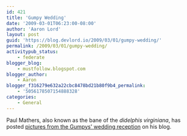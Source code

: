 ```yaml
---
id: 421
title: 'Gumpy Wedding'
date: '2009-03-01T06:23:00-08:00'
author: 'Aaron Lord'
layout: post
guid: 'https://blog.devlord.io/2009/03/01/gumpy-wedding/'
permalink: /2009/03/01/gumpy-wedding/
activitypub_status:
    - federate
blogger_blog:
    - mustfollow.blogspot.com
blogger_author:
    - Aaron
blogger_f316279e632a22cbc8478bd21b80f9b4_permalink:
    - '5056178507154888328'
categories:
    - General
---
```


Paul Mathers, also known as the bane of the <i>didelphis virginiana</i>, has posted <a href="http://possumbane.livejournal.com/473016.html">pictures from the Gumpys' wedding reception</a> on his blog.